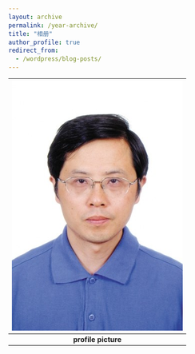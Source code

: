 ```yaml
---
layout: archive
permalink: /year-archive/
title: "相册"
author_profile: true
redirect_from:
  - /wordpress/blog-posts/
---
```


| ![profile.jpg](profile.jpg) |
|:--:|
| <b>profile picture</b>|
